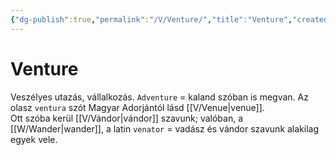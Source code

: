 ```yaml
---
{"dg-publish":true,"permalink":"/V/Venture/","title":"Venture","created":"2023-11-09T11:41","updated":"2024-10-26T00:48"}
---
```



# Venture

Veszélyes utazás, vállalkozás. `Adventure` = kaland szóban is megvan. Az olasz `ventura` szót Magyar Adorjántól lásd [[V/Venue\|venue]].  
Ott szóba kerül [[V/Vándor\|vándor]] szavunk; valóban, a [[W/Wander\|wander]], a latin `venator` = vadász és vándor szavunk alakilag egyek vele.  